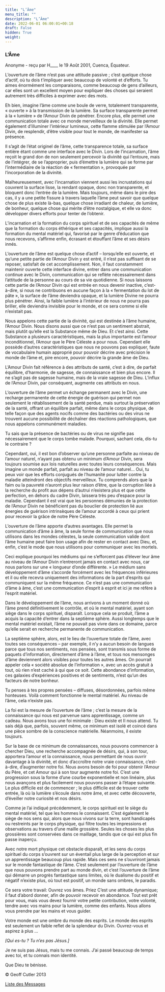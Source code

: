 ```yaml
---
title: "L’Âme"
menu_title: ""
description: "L’Âme"
date: 2022-06-01 06:00:01+00:18
draft: False
hidden: True
weight:
---
```

### L’Âme

Anonyme - reçu par H____ le 19 Août 2001, Cuenca, Équateur.

L’ouverture de l’âme n’est pas une attitude passive ; c’est quelque chose d’actif, où tu dois t’impliquer avec beaucoup de volonté et d’efforts. Tu aimes énormément les comparaisons, comme beaucoup de gens d’ailleurs, car elles sont un excellent moyen pour expliquer des choses qui seraient autrement très difficiles à exprimer avec des mots.

Eh bien, imagine l’âme comme une boule de verre, totalement transparente, « ouverte » à la transmission de la lumière. Sa surface transparente permet à la « lumière » de l’Amour Divin de pénétrer. Encore plus, elle permet une communication totale avec ce monde merveilleux de la divinité. Elle permet également d’illuminer l’intérieur lumineux, cette flamme stimulée par l’Amour Divin, de resplendir, d’être visible pour tout le monde, de manifester sa présence.

Il s’agit de l’état originel de l’âme, cette transparence totale, sa surface entière étant comme une interface avec le Divin. Lors de l’incarnation, l’âme reçoit le grand don de non seulement percevoir la divinité qui l’entoure, mais de l’intégrer, de se l’approprier, puis d’émettre la lumière qui se forme par l’intermédiaire de la réaction de « fermentation », provoquée par l’incorporation de la divinité.

Malheureusement, avec l’incarnation viennent aussi les incrustations qui couvrent la surface lisse, la rendant opaque, donc non transparente, et bloquent donc l’entrée de la lumière. Mais toujours, même dans le pire des cas, il y a une petite fissure à travers laquelle l’âme peut savoir que quelque chose de plus existe là-bas, quelque chose irradiant de chaleur, de lumière, de bonheur, quelque chose qui mérite d’être nostalgique, et elle va donc développer divers efforts pour tenter de l’obtenir.

L’incarnation et la formation du corps spirituel et de ses capacités de même que la formation du corps éthérique et ses capacités, implique aussi la formation du mental matériel qui, favorisé par le genre d’éducation que nous recevons, s’affirme enfin, écrasant et étouffant l’âme et ses désirs innés.

L’ouverture de l’âme est quelque chose d’actif – lorsqu’elle est ouverte, et qu’une petite partie de l’Amour Divin y est entré, il n’est pas suffisant de se reposer, satisfait de cet accomplissement. Non, il faut constamment maintenir ouverte cette interface divine, entrer dans une communication continue avec le Divin, communication qui se reflète  nécessairement dans l’attitude de la personne au cours de sa vie quotidienne. Si nous laissons cette partie de l’Amour Divin qui est entrée en nous devenir  inactive, c’est-à-dire, si nous ne contribuons en aucune façon à la  « fermentation du lot de pâte », la surface de l’âme deviendra opaque, et la lumière Divine ne pourra plus pénétrer. Ainsi, la faible lumière à l’intérieur de nous ne pourra pas briller, elle deviendra invisible pour le monde, et ce sera comme si elle n’existait pas.

Nous appelons cette partie de la divinité, qui est destinée à l’âme humaine, l’Amour Divin. Nous disons aussi que ce n’est pas un sentiment abstrait, mais plutôt qu’elle est la Substance même de Dieu. Et c’est ainsi. Cette Substance a plusieurs caractéristiques, mais la plus importante est l’amour inconditionnel, l’Amour que le Père Céleste a pour nous. Cependant elle possède d’autres caractéristiques que nous ne pouvons pas expliquer, faute de vocabulaire humain approprié pour pouvoir décrire avec précision le monde de l’âme et, pire encore, pouvoir décrire la grande âme de Dieu.

L’Amour Divin fait référence à des attributs de santé, c’est à dire, de parfait équilibre, d’harmonie, de sagesse, de connaissance et bien plus encore. Il ne s’agit pas de sagesse humaine, mais de la vraie sagesse de Dieu. L’influx de l’Amour Divin, par conséquent, augmente ces attributs en nous.

L’ouverture de l’âme permet un échange permanent avec le Divin, une recharge permanente de cette énergie de guérison qui permet non seulement le rétablissement de la santé perdue, mais surtout la préservation de la santé, offrant un équilibre parfait, même dans le corps physique, de telle façon que des agents nocifs comme des bactéries ou des virus ne trouvent aucune possibilité de déchaîner des réactions pathologiques, que nous appelons communément maladies.

Tu sais que la présence de bactéries ou de virus ne signifie pas nécessairement que le corps tombe malade. Pourquoi, sachant cela, dis-tu le contraire ?

Cependant, oui, il  est bon d’observer qu’une personne parfaite au niveau de l’amour naturel, n’ayant pas obtenu un minimum d’Amour Divin, sera toujours soumise aux lois naturelles avec toutes leurs conséquences. Mais imagine un monde parfait, parfait au niveau de l’amour naturel… Oui, tu peux voir que les efforts conjugués de l’humanité pour lutter contre la maladie atteindront des objectifs merveilleux. Tu comprends alors que la faim ou la pauvreté n’auront plus leur raison d’être, que la corruption liée à la recherche du profit aux dépens d’autrui n’existera plus et que cette perfection, en dehors du cadre Divin, laissera très peu d’espace pour la maladie. Cependant il est vrai que les personnes démunies de la protection de l’Amour Divin ne bénéficient pas du bouclier de protection lié aux énergies de guérison intrinsèques de l’amour accordé à ceux qui prient pour recevoir la grâce de notre Père Céleste.

L’ouverture de l’âme apporte d’autres avantages. Elle permet la communication d’âme à âme, la seule forme de communication que nous utilisons dans les mondes célestes, la seule communication valide dont l’âme humaine peut faire bon usage afin de rester en contact avec Dieu, et, enfin, c’est le mode que nous utilisons pour communiquer avec les mortels.

Ceci explique pourquoi les médiums qui ne s’efforcent pas d’élever leur âme au niveau de l’Amour Divin n’entreront jamais en contact avec nous, car nous parlons sur une « longueur d’onde différente. » Le médium sans développement d’âme s’accorde forcément avec les fréquences inférieures et il ou elle recevra uniquement des informations de la part d’esprits qui communiquent sur la même fréquence. Ce n’est pas une communication d’âme à âme, c’est une communication d’esprit à esprit et ici je me réfère à l’esprit matériel.

Dans le développement de l’âme, nous arrivons à un moment donné où l’âme prend définitivement le contrôle, et où le mental matériel, ayant son siège dans le corps spirituel, disparaît. Lorsque cela se produit, l’âme a acquis la capacité d’entrer dans la septième sphère. Aussi longtemps que le mental matériel existait, l’âme ne pouvait pas vivre dans ce domaine, parce qu’elle serait en recherche permanente de communication.

La septième sphère, alors, est le lieu de l’ouverture totale de l’âme, avec toutes ses conséquences – par exemple, il n’y a aucun besoin de langues parce que tous nos sentiments, nos pensées, sont transmis sous forme de paquets d’information, directement d’âme à l’âme, et tous nos mensonges d’âme deviennent alors visibles pour toutes les autres âmes. On pourrait appeler cela « société absolue de l’information », avec un accès gratuit à tout, où rien n’est caché à qui que ce soit. Cette abondance d’information, ces galaxies d’expériences positives et de sentiments, n’est qu’un des facteurs de notre bonheur.

Tu penses à tes propres pensées – diffuses, désordonnées, parfois même honteuses. Voilà comment fonctionne le mental matériel. Au niveau de l’âme, cela n’existe pas.

La foi est la mesure de l’ouverture de l’âme ; c’est la mesure de la connaissance qui nous est parvenue sans apprentissage, comme un cadeau. Nous avons tous une foi minimale : Dieu existe et Il nous attend. Tu sais déjà que, parfois, souvent même, ce minimum est isolé et coincé dans une pièce sombre de la conscience matérielle. Néanmoins, il existe toujours.

Sur la base de ce minimum de connaissances, nous pouvons commencer à chercher Dieu, une recherche accompagnée de désirs, qui, à son tour, apportera l’amour et la connaissance, nous permettant de nous ouvrir davantage à la divinité, et donc d’accroître notre vraie connaissance, c’est-à-dire, d’augmenter notre foi. Nous avons besoin de foi pour obtenir l’Amour du Père, et cet Amour qui à son tour augmente notre foi. C’est une progression sous la forme d’une courbe exponentielle et non linéaire, plus nous avançons et plus  facilement nous pouvons passer à l’étape suivante. Le plus difficile est de commencer ; le plus difficile est de trouver cette entrée, là où la lumière s’écoule dans notre âme, et avec cette découverte, d’éveiller notre curiosité et nos désirs.

Comme je l’ai indiqué précédemment, le corps spirituel est le siège du mental matériel, tel que les hommes le connaissent. C’est également le siège de nos sens qui, alors que nous vivons sur la terre, sont handicapés ou restreints par le corps physique, qui filtre toutes les impressions et observations au travers d’une maille grossière. Seules les choses les plus grossières sont conservées dans ce maillage, tandis que ce qui est plus fin passe inaperçu.

Avec notre mort physique cet obstacle disparaît, et les sens du corps spirituel du corps s’ouvrent sur un éventail plus large de la perception et sur un apprentissage beaucoup plus rapide. Mais ces sens ne s’ouvriront jamais sur le monde fantastique de l’âme. C’est seulement par l’ouverture de l’âme que nous pouvons prendre part au monde divin, et c’est l’ouverture de l’âme qui démarre un progrès fantastique sans limites, où le dualisme du positif et négatif n’existe plus, où tout est positif, un monde sans ombres, le  paradis.

Ce sera votre travail: Ouvrez vos âmes. Priez C’est une attitude dynamique; il faut d’abord donner, afin de pouvoir recevoir en abondance. Tout est prêt pour vous, mais vous devez fournir votre petite contribution, votre volonté, tendre avec vos mains pour la lumière, comme des enfants. Nous allons vous prendre par les mains et vous guider.

Votre monde est une ombre du monde des esprits. Le monde des esprits est seulement un faible reflet de la splendeur du Divin. Ouvrez-vous et aspirez à plus …

*[Qui es-tu ? Tu n’es pas Jésus.]*

Je ne suis pas Jésus, mais tu me connais. J’ai passé beaucoup de temps avec toi, et tu connais mon identité.

Que Dieu te bénisse.

© Geoff Cutler 2013

[Liste des Messages](/fr-contemporary-messages/fr-contemporary-messages-by-date-order/fr-contemporary-messages-2001)
